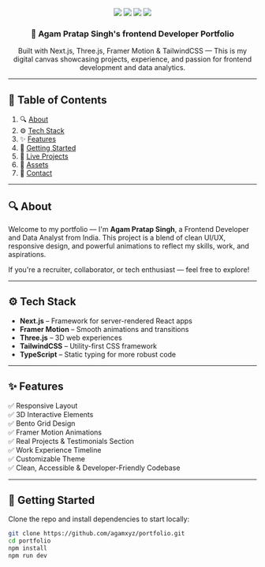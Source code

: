 <div align="center">
 

  <div>
    <img src="https://img.shields.io/badge/-Next_JS-black?style=for-the-badge&logoColor=white&logo=nextdotjs&color=000000" />
    <img src="https://img.shields.io/badge/-Framer-black?style=for-the-badge&logoColor=white&logo=framer&color=0055FF" />
    <img src="https://img.shields.io/badge/-Three_JS-black?style=for-the-badge&logoColor=white&logo=threedotjs&color=000000" />
    <img src="https://img.shields.io/badge/-Tailwind_CSS-black?style=for-the-badge&logoColor=white&logo=tailwindcss&color=06B6D4" />
  </div>

  <h3 align="center">🚀 Agam Pratap Singh's frontend Developer Portfolio</h3>

  <div align="center">
    Built with Next.js, Three.js, Framer Motion & TailwindCSS — This is my digital canvas showcasing projects, experience, and passion for frontend development and data analytics.
  </div>
</div>

---

## 📑 Table of Contents

1. 🔍 [About](#about)
2. ⚙️ [Tech Stack](#tech-stack)
3. ✨ [Features](#features)
4. 🚀 [Getting Started](#getting-started)
5. 🔗 [Live Projects](#projects)
6. 📂 [Assets](#assets)
7. 🤝 [Contact](#contact)

---

## 🔍 About

Welcome to my portfolio — I'm **Agam Pratap Singh**, a Frontend Developer and Data Analyst from India. This project is a blend of clean UI/UX, responsive design, and powerful animations to reflect my skills, work, and aspirations.

If you're a recruiter, collaborator, or tech enthusiast — feel free to explore!

---

## ⚙️ Tech Stack

- **Next.js** – Framework for server-rendered React apps
- **Framer Motion** – Smooth animations and transitions
- **Three.js** – 3D web experiences
- **TailwindCSS** – Utility-first CSS framework
- **TypeScript** – Static typing for more robust code

---

## ✨ Features

✅ Responsive Layout  
✅ 3D Interactive Elements  
✅ Bento Grid Design  
✅ Framer Motion Animations  
✅ Real Projects & Testimonials Section  
✅ Work Experience Timeline  
✅ Customizable Theme  
✅ Clean, Accessible & Developer-Friendly Codebase

---

## 🚀 Getting Started

Clone the repo and install dependencies to start locally:

```bash
git clone https://github.com/agamxyz/portfolio.git
cd portfolio
npm install
npm run dev
```

